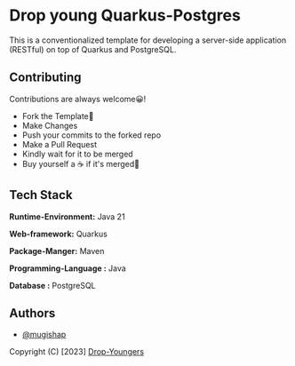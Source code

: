 # Drop young Quarkus-Postgres

This is a conventionalized template for developing a server-side application (RESTful) on top of Quarkus and PostgreSQL.

## Contributing

Contributions are always welcome😀!

- Fork the Template🍴
- Make Changes
- Push your commits to the forked repo
- Make a Pull Request
- Kindly wait for it to be merged
- Buy yourself a ☕ if it's merged🎉


## Tech Stack


**Runtime-Environment:** Java 21

**Web-framework:** Quarkus

**Package-Manger:** Maven

**Programming-Language :** Java

**Database :** PostgreSQL

## Authors
- [@mugishap](https://www.github.com/mugishap)


Copyright (C) [2023] [Drop-Youngers](https://www.github.com/Drop-Youngers)